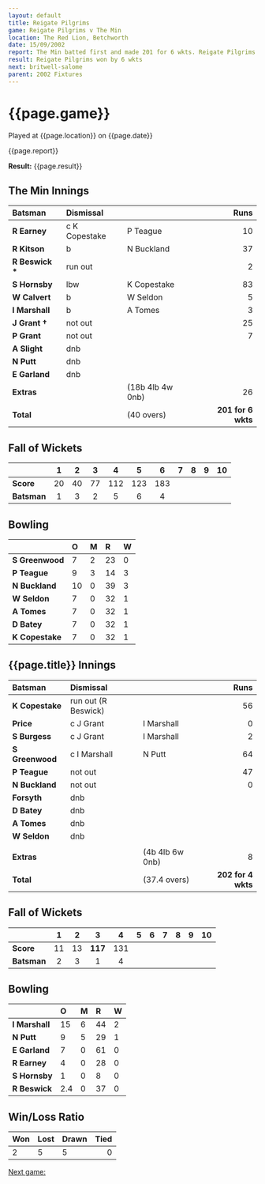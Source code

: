 ```yaml
---
layout: default
title: Reigate Pilgrims
game: Reigate Pilgrims v The Min
location: The Red Lion, Betchworth
date: 15/09/2002
report: The Min batted first and made 201 for 6 wkts. Reigate Pilgrims replied with 202 for 4 wkts
result: Reigate Pilgrims won by 6 wkts
next: britwell-salome
parent: 2002 Fixtures
---
```


# {{page.game}}

Played at {{page.location}} on {{page.date}}

{{page.report}}

**Result:** {{page.result}}

## The Min Innings

| Batsman | Dismissal |  | Runs |
|:---|:---|---|---:|
| **R Earney** | c K Copestake | P Teague | 10 |
| **R Kitson** | b | N Buckland | 37 |
| **R Beswick &#42;** | run out |  | 2 |
| **S Hornsby** | lbw | K Copestake | 83 |
| **W Calvert** | b | W Seldon | 5 |
| **I Marshall** | b | A Tomes | 3 |
| **J Grant &#8224;** | not out |  | 25 |
| **P Grant** | not out |  | 7 |
| **A Slight** | dnb |  |  |
| **N Putt** | dnb |  |  |
| **E Garland** | dnb |  |  |
| **Extras** | | (18b 4lb 4w 0nb) | 26 |
| **Total** | | (40 overs) | **201 for 6 wkts** |

## Fall of Wickets

| | 1 | 2 | 3 | 4 | 5 | 6 | 7 | 8 | 9 | 10 |
|---|:---:|:---:|:---:|:---:|:---:|:---:|:---:|:---:|:---:|:---:|
| **Score** | 20 | 40 | 77 | 112 | 123 | 183 |  |  |  |  |
| **Batsman** | 1 | 3 | 2 | 5 | 6 | 4 |  |  |  |  |

## Bowling

| | O | M | R | W |
|---|:---|:---|:---|:---|
| **S Greenwood** | 7 | 2 | 23 | 0 |
| **P Teague** | 9 | 3 | 14 | 3 |
| **N Buckland** | 10 | 0 | 39 | 3 |
| **W Seldon** | 7 | 0 | 32 | 1 |
| **A Tomes** | 7 | 0 | 32 | 1 |
| **D Batey** | 7 | 0 | 32 | 1 |
| **K Copestake** | 7 | 0 | 32 | 1 |

## {{page.title}} Innings

| Batsman | Dismissal |  | Runs |
|:---|:---|---|---:|
| **K Copestake** | run out (R Beswick) |  | 56 |
| **Price** | c J Grant | I Marshall | 0 |
| **S Burgess** | c J Grant | I Marshall | 2 |
| **S Greenwood** | c I Marshall | N Putt | 64 |
| **P Teague** | not out |  | 47 |
| **N Buckland** | not out |  | 0 |
| **Forsyth** | dnb |  |  |
| **D Batey** | dnb |  |  |
| **A Tomes** | dnb |  |  |
| **W Seldon** | dnb |  |  |
|  |  |  |  |
| **Extras** | | (4b 4lb 6w 0nb) | 8 |
| **Total** | | (37.4 overs) | **202 for 4 wkts** |

## Fall of Wickets

| | 1 | 2 | 3 | 4 | 5 | 6 | 7 | 8 | 9 | 10 |
|---|:---:|:---:|:---:|:---:|:---:|:---:|:---:|:---:|:---:|:---:|
| **Score** | 11 | 13 | **117** | 131 |  |  |  |  |  |  |
| **Batsman** | 2 | 3 | 1 | 4 |  |  |  |  |  |  |

## Bowling

| | O | M | R | W |
|---|:---|:---|:---|:---|
| **I Marshall** | 15 | 6 | 44 | 2 |
| **N Putt** | 9 | 5 | 29 | 1 |
| **E Garland** | 7 | 0 | 61 | 0 |
| **R Earney** | 4 | 0 | 28 | 0 |
| **S Hornsby** | 1 | 0 | 8 | 0 |
| **R Beswick** | 2.4 | 0 | 37 | 0 |

## Win/Loss Ratio

| Won | Lost | Drawn | Tied |
|:---|:---|:---|---:|
| 2 | 5 | 5 | 0 |

[Next game:]({{page.next}})
